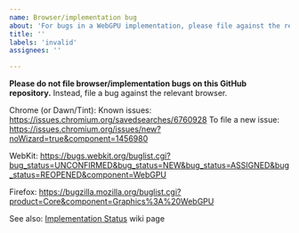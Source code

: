 ```yaml
---
name: Browser/implementation bug
about: 'For bugs in a WebGPU implementation, please file against the relevant browser/implementation instead'
title: ''
labels: 'invalid'
assignees: ''

---
```


**Please do not file browser/implementation bugs on this GitHub repository.**
Instead, file a bug against the relevant browser.

Chrome (or Dawn/Tint):
  Known issues:
    https://issues.chromium.org/savedsearches/6760928
  To file a new issue:
    https://issues.chromium.org/issues/new?noWizard=true&component=1456980

WebKit:
  https://bugs.webkit.org/buglist.cgi?bug_status=UNCONFIRMED&bug_status=NEW&bug_status=ASSIGNED&bug_status=REOPENED&component=WebGPU

Firefox:
  https://bugzilla.mozilla.org/buglist.cgi?product=Core&component=Graphics%3A%20WebGPU

See also:
  [Implementation Status](https://github.com/gpuweb/gpuweb/wiki/Implementation-Status) wiki page
